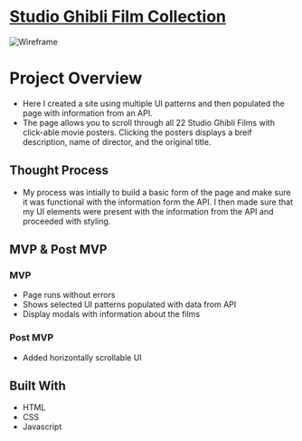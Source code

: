 # <strong> [Studio Ghibli Film Collection](https://iffat77.github.io/ui-pattern-project/)</strong>

![Wireframe](https://res.cloudinary.com/dsk8h1adc/image/upload/v1647912029/Screen_Shot_2022-03-21_at_8.19.24_PM_hzgtap.png)


# Project Overview

  - Here I created a site using multiple UI patterns and then populated the page with information from an API.
  - The page allows you to scroll through all 22 Studio Ghibli Films with click-able movie posters. Clicking the posters displays a breif description, name of director, and the original title.

## Thought Process

  - My process was intially to build a basic form of the page and make sure it was functional with the information form the API. I then made sure that my UI elements were present with the information from the API and proceeded with styling.

## MVP & Post MVP

### MVP
- Page runs without errors
- Shows selected UI patterns populated with data from API
- Display modals with information about the films

### Post MVP
- Added horizontally scrollable UI 

## Built With
 - HTML
 - CSS
 - Javascript


